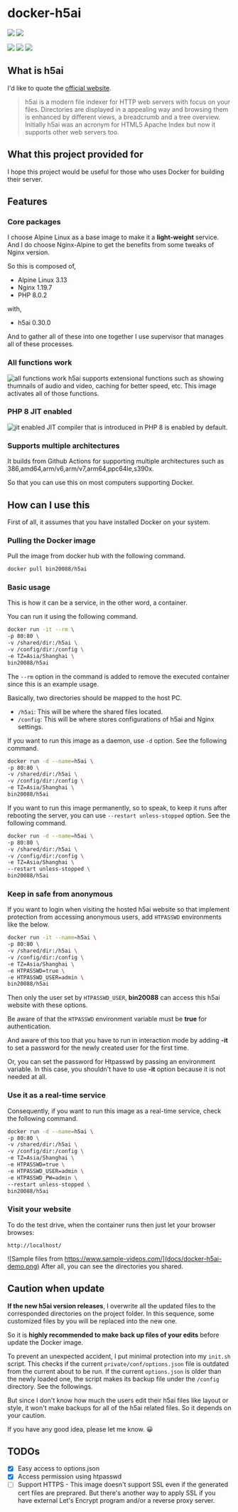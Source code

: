 # docker-h5ai

![](https://img.shields.io/badge/multiarch-amd64(x86__64)%2C%20arm64%2C%20armv7%2C%20armv6%2C%20386-lightgrey?style=flat-square)
![](https://img.shields.io/github/workflow/status/binge8/h5ai/h5ai?style=flat-square)

![](https://img.shields.io/docker/image-size/bin20088/h5ai/latest?style=flat-square)
![](https://img.shields.io/docker/pulls/bin20088/h5ai?style=flat-square)
![](https://img.shields.io/docker/stars/bin20088/h5ai?style=flat-square)

## What is h5ai

I'd like to quote the [official website](https://larsjung.de/h5ai/).
> h5ai is a modern file indexer for HTTP web servers with focus on your files. Directories are displayed in a appealing way and browsing them is enhanced by different views, a breadcrumb and a tree overview. Initially h5ai was an acronym for HTML5 Apache Index but now it supports other web servers too.

## What this project provided for

I hope this project would be useful for those who uses Docker for building their server.

## Features

### Core packages

I choose Alpine Linux as a base image to make it a **light-weight** service.
And I do choose Nginx-Alpine to get the benefits from some tweaks of Nginx version.

So this is composed of,

* Alpine Linux 3.13
* Nginx 1.19.7
* PHP 8.0.2

with,

* h5ai 0.30.0

And to gather all of these into one together I use supervisor that manages all of these processes.

### All functions work

![all functions work](docs/docker-h5ai-functions.png)
h5ai supports extensional functions such as showing thumnails of audio and video, caching for better speed, etc. This image activates all of those functions.

### PHP 8 JIT enabled

![jit enabled](docs/docker-h5ai-php-jit.png)
JIT compiler that is introduced in PHP 8 is enabled by default.

### Supports multiple architectures

It builds from Github Actions for supporting multiple architectures such as 386,amd64,arm/v6,arm/v7,arm64,ppc64le,s390x.

So that you can use this on most computers supporting Docker.

## How can I use this

First of all, it assumes that you have installed Docker on your system.

### Pulling the Docker image

Pull the image from docker hub with the following command.

```bash
docker pull bin20088/h5ai
```

### Basic usage

This is how it can be a service, in the other word, a container.

You can run it using the following command.

```bash
docker run -it --rm \
-p 80:80 \
-v /shared/dir:/h5ai \
-v /config/dir:/config \
-e TZ=Asia/Shanghai \
bin20088/h5ai
```

The `--rm` option in the command is added to remove the executed container since this is an example usage.

Basically, two directories should be mapped to the host PC.

* `/h5ai`: This will be where the shared files located.
* `/config`: This will be where stores configurations of h5ai and Nginx settings.

If you want to run this image as a daemon, use `-d` option. See the following command.

```bash
docker run -d --name=h5ai \
-p 80:80 \
-v /shared/dir:/h5ai \
-v /config/dir:/config \
-e TZ=Asia/Shanghai \
bin20088/h5ai
```

If you want to run this image permanently, so to speak, to keep it runs after rebooting the server, you can use `--restart unless-stopped` option. See the following command.

```bash
docker run -d --name=h5ai \
-p 80:80 \
-v /shared/dir:/h5ai \
-v /config/dir:/config \
-e TZ=Asia/Shanghai \
--restart unless-stopped \
bin20088/h5ai
```

### Keep in safe from anonymous

If you want to login when visiting the hosted h5ai website so that implement protection from accessing anonymous users, add `HTPASSWD` environments like the below.

```bash
docker run -it --name=h5ai \
-p 80:80 \
-v /shared/dir:/h5ai \
-v /config/dir:/config \
-e TZ=Asia/Shanghai \
-e HTPASSWD=true \
-e HTPASSWD_USER=admin \
bin20088/h5ai
```

Then only the user set by `HTPASSWD_USER`, **bin20088** can access this h5ai website with these options.

Be aware of that the `HTPASSWD` environment variable must be **true** for authentication.

And aware of this too that you have to run in interaction mode by adding **-it** to set a password for the newly created user for the first time.

Or, you can set the password for Htpasswd by passing an environment variable. In this case, you shouldn't have to use **-it** option because it is not needed at all.

### Use it as a real-time service

Consequently, if you want to run this image as a real-time service, check the following command.

```bash
docker run -d --name=h5ai \
-p 80:80 \
-v /shared/dir:/h5ai \
-v /config/dir:/config \
-e TZ=Asia/Shanghai \
-e HTPASSWD=true \
-e HTPASSWD_USER=admin \
-e HTPASSWD_PW=admin \
--restart unless-stopped \
bin20088/h5ai
```

### Visit your website

To do the test drive, when the container runs then just let your browser browses:

``` http
http://localhost/
```

![Sample files from https://www.sample-videos.com/](docs/docker-h5ai-demo.png)
After all, you can see the directories you shared.

## Caution when update

**If the new h5ai version releases**, I overwrite all the updated files to the corresponded directories on the project folder. In this sequence, some customized files by you will be replaced into the new one.

So it is **highly recommended to make back up files of your edits** before update the Docker image.

To prevent an unexpected accident, I put minimal protection into my `init.sh` script. This checks if the current `private/conf/options.json` file is outdated from the current about to be run. If the current `options.json` is older than the newly loaded one, the script makes its backup file under the `/config` directory. See the followings.


But since I don't know how much the users edit their h5ai files like layout or style, it won't make backups for all of the h5ai related files. So it depends on your caution.

If you have any good idea, please let me know. 😀

## TODOs

* [x] Easy access to options.json
* [x] Access permission using htpasswd
* [ ] Support HTTPS - This image doesn't support SSL even if the generated cert files are preprared. But there's another way to apply SSL if you have external Let's Encrypt program and/or a reverse proxy server.
